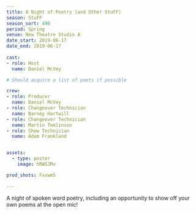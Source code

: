 ```yaml
---
title: A Night of Poetry (and Other StuFF)
season: StuFF
season_sort: 490
period: Spring
venue: New Theatre Studio A
date_start: 2019-06-17
date_end: 2019-06-17 
  
cast: 
- role: Host
  name: Daniel McVey

# Should acquire a list of poets if possible

crew:
- role: Producer 
  name: Daniel McVey
- role: Changeover Technician
  name: Barney Hartwill
- role: Changeover Technician
  name: Martin Tomlinson
- role: Show Technician
  name: Adam Frankland 


assets:
  - type: poster
    image: hRW5JMv

prod_shots: Fxxwm5

---
```


A night of spoken word poetry, including an opportunity to show off your own poems at the open mic!
